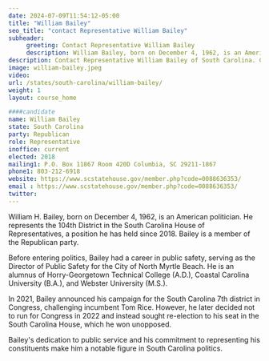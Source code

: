 ```yaml
---
date: 2024-07-09T11:54:12-05:00
title: "William Bailey"
seo_title: "contact Representative William Bailey"
subheader:
     greeting: Contact Representative William Bailey
     description: William Bailey, born on December 4, 1962, is an American politician affiliated with the Republican Party. He assumed office as a member of the South Carolina House of Representatives, representing District 104, on November 12, 2018.
description: Contact Representative William Bailey of South Carolina. Contact information for William Bailey includes email address, phone number, and mailing address.
image: william-bailey.jpeg
video:
url: /states/south-carolina/william-bailey/
weight: 1
layout: course_home

####candidate
name: William Bailey
state: South Carolina
party: Republican
role: Representative
inoffice: current
elected: 2018
mailing1: P.O. Box 11867 Room 420D Columbia, SC 29211-1867
phone1: 803-212-6918
website: https://www.scstatehouse.gov/member.php?code=0088636353/
email : https://www.scstatehouse.gov/member.php?code=0088636353/
twitter: 
---
```

William H. Bailey, born on December 4, 1962, is an American politician. He represents the 104th District in the South Carolina House of Representatives, a position he has held since 2018. Bailey is a member of the Republican party.

Before entering politics, Bailey had a career in public safety, serving as the Director of Public Safety for the City of North Myrtle Beach. He is an alumnus of Horry-Georgetown Technical College (A.D.), Coastal Carolina University (B.A.), and Webster University (M.S.).

In 2021, Bailey announced his campaign for the South Carolina 7th district in Congress, challenging incumbent Tom Rice. However, he later decided not to run for Congress in 2022 and instead sought re-election to his seat in the South Carolina House, which he won unopposed.

Bailey's dedication to public service and his commitment to representing his constituents make him a notable figure in South Carolina politics.
